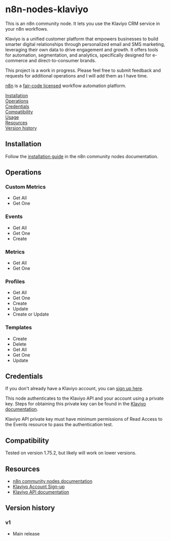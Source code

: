 # n8n-nodes-klaviyo

This is an n8n community node. It lets you use the Klaviyo CRM service in your n8n workflows.

Klaviyo is a unified customer platform that empowers businesses to build smarter digital relationships through personalized email and SMS marketing, leveraging their own data to drive engagement and growth. It offers tools for automation, segmentation, and analytics, specifically designed for e-commerce and direct-to-consumer brands.

This project is a work in progress. Please feel free to submit feedback and requests for additional operations and I will add them as I have time.

[n8n](https://n8n.io/) is a [fair-code licensed](https://docs.n8n.io/reference/license/) workflow automation platform.

[Installation](#installation)  
[Operations](#operations)  
[Credentials](#credentials)  <!-- delete if no auth needed -->  
[Compatibility](#compatibility)  
[Usage](#usage)  <!-- delete if not using this section -->  
[Resources](#resources)  
[Version history](#version-history)  <!-- delete if not using this section -->  

## Installation

Follow the [installation guide](https://docs.n8n.io/integrations/community-nodes/installation/) in the n8n community nodes documentation.

## Operations

### Custom Metrics
- Get All
- Get One

### Events
- Get All
- Get One
- Create

### Metrics
- Get All
- Get One

### Profiles
- Get All
- Get One
- Create
- Update
- Create or Update

### Templates
- Create
- Delete
- Get All
- Get One
- Update

## Credentials

If you don't already have a Klaviyo account, you can [sign up here](https://www.klaviyo.com/sign-up).

This node authenticates to the Klaviyo API and your account using a private key. Steps for obtaining this private key can be found in the [Klaviyo documentation](https://help.klaviyo.com/hc/en-us/articles/7423954176283).

Klaviyo API private key must have minimum permissions of Read Access to the Events resource to pass the authentication test.

## Compatibility

Tested on version 1.75.2, but likely will work on lower versions.

## Resources

* [n8n community nodes documentation](https://docs.n8n.io/integrations/community-nodes/)
* [Klaviyo Account Sign-up](https://www.klaviyo.com/sign-up)
* [Klaviyo API documentation](https://developers.klaviyo.com/en/reference/api_overview)

## Version history

### v1

- Main release



